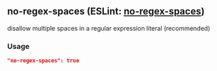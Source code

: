 <!-- Start:AutoDoc:: Modify `src/readme/rules.ts` and run `gulp readme` to update block -->
## no-regex-spaces (ESLint: [no-regex-spaces](http://eslint.org/docs/rules/no-regex-spaces))

disallow multiple spaces in a regular expression literal (recommended)

### Usage

```json
"no-regex-spaces": true
```

<!-- End:AutoDoc -->
